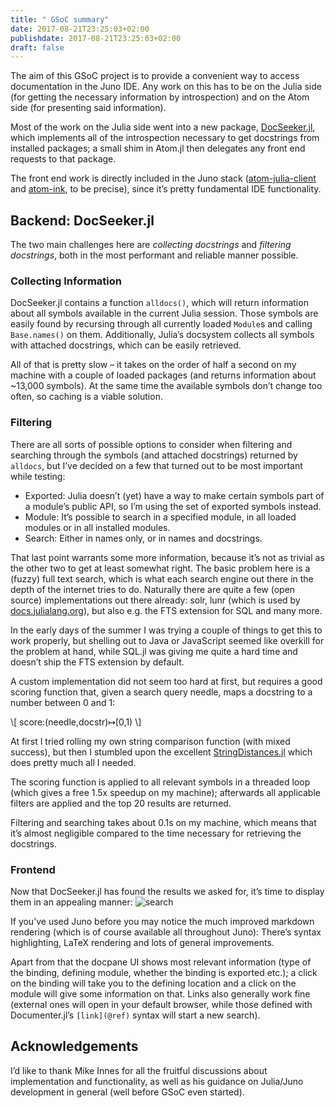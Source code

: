 ```yaml
---
title: " GSoC summary"
date: 2017-08-21T23:25:03+02:00
publishdate: 2017-08-21T23:25:03+02:00
draft: false
---
```


The aim of this GSoC project is to provide a convenient way to access documentation in the Juno IDE. Any work on this has to be on the Julia side (for getting the necessary information by introspection) and on the Atom side (for presenting said information).

Most of the work on the Julia side went into a new package, [DocSeeker.jl](https://github.com/pfitzseb/DocSeeker.jl), which implements all of the introspection necessary to get docstrings from installed packages; a small shim in Atom.jl then delegates any front end requests to that package.

The front end work is directly included in the Juno stack ([atom-julia-client](https://github.com/JunoLab/atom-julia-client) and [atom-ink](https://github.com/JunoLab/atom-ink), to be precise), since it’s pretty fundamental IDE functionality.

## Backend: DocSeeker.jl

The two main challenges here are *collecting docstrings* and *filtering docstrings*, both in the most performant and reliable manner possible.

### Collecting Information

DocSeeker.jl contains a function `alldocs()`, which will return information about all symbols available in the current Julia session. Those symbols are easily found by recursing through all currently loaded `Module`s and calling `Base.names()` on them. Additionally, Julia’s docsystem collects all symbols with attached docstrings, which can be easily retrieved.

All of that is pretty slow – it takes on the order of half a second on my machine with a couple of loaded packages (and returns information about ~13,000 symbols). At the same time the available symbols don’t change too often, so caching is a viable solution.

### Filtering

There are all sorts of possible options to consider when filtering and searching through the symbols (and attached docstrings) returned by `alldocs`, but I’ve decided on a few that turned out to be most important while testing:

  -  Exported: Julia doesn’t (yet) have a way to make certain symbols part of a module’s public API, so I’m using the set of exported symbols instead.
  -  Module: It’s possible to search in a specified module, in all loaded modules or in all installed modules.
  -  Search: Either in names only, or in names and docstrings.

That last point warrants some more information, because it’s not as trivial as the other two to get at least somewhat right. The basic problem here is a (fuzzy) full text search, which is what each search engine out there in the depth of the internet tries to do. Naturally there are quite a few (open source) implementations out there already: solr, lunr (which is used by [docs.julialang.org](https://docs.julialang.org/en/stable/)), but also e.g. the FTS extension for SQL and many more.

In the early days of the summer I was trying a couple of things to get this to work properly, but shelling out to Java or JavaScript seemed like overkill for the problem at hand, while SQL.jl was giving me quite a hard time and doesn’t ship the FTS extension by default.

A custom implementation did not seem too hard at first, but requires a good scoring function that, given a search query needle, maps a docstring to a number between 0 and 1:

\\[
score:(needle,docstr)↦[0,1)
\\]

At first I tried rolling my own string comparison function (with mixed success), but then I stumbled upon the excellent [StringDistances.jl](https://github.com/matthieugomez/StringDistances.jl) which does pretty much all I needed.

The scoring function is applied to all relevant symbols in a threaded loop (which gives a free 1.5x speedup on my machine); afterwards all applicable filters are applied and the top 20 results are returned.

Filtering and searching takes about 0.1s on my machine, which means that it’s almost negligible compared to the time necessary for retrieving the docstrings.

### Frontend

Now that DocSeeker.jl has found the results we asked for, it’s time to display them in an appealing manner:
![search](/img/Blogposts/gsocfinal/search.png)

If you’ve used Juno before you may notice the much improved markdown rendering (which is of course available all throughout Juno): There’s syntax highlighting, LaTeX rendering and lots of general improvements.

Apart from that the docpane UI shows most relevant information (type of the binding, defining module, whether the binding is exported etc.); a click on the binding will take you to the defining location and a click on the module will give some information on that. Links also generally work fine (external ones will open in your default browser, while those defined with Documenter.jl’s `[link](@ref)` syntax will start a new search).

## Acknowledgements

I’d like to thank Mike Innes for all the fruitful discussions about implementation and functionality, as well as his guidance on Julia/Juno development in general (well before GSoC even started).
